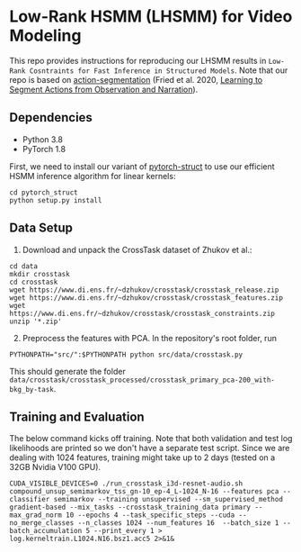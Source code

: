 # Low-Rank HSMM (LHSMM) for Video Modeling

This repo provides instructions for reproducing our LHSMM results in
`Low-Rank Cosntraints for Fast Inference in Structured Models`.
Note that our repo is based on [action-segmentation](https://github.com/dpfried/action-segmentation) (Fried et al. 2020, [Learning to Segment Actions from Observation and Narration](https://arxiv.org/abs/2005.03684)).


## Dependencies

* Python 3.8
* PyTorch 1.8

First, we need to install our variant of [pytorch-struct](https://github.com/harvardnlp/pytorch-struct) to use our efficient HSMM inference algorithm for linear kernels:

```
cd pytorch_struct
python setup.py install
```

## Data Setup

1. Download and unpack the CrossTask dataset of Zhukov et al.:

```
cd data
mkdir crosstask
cd crosstask
wget https://www.di.ens.fr/~dzhukov/crosstask/crosstask_release.zip
wget https://www.di.ens.fr/~dzhukov/crosstask/crosstask_features.zip
wget https://www.di.ens.fr/~dzhukov/crosstask/crosstask_constraints.zip
unzip '*.zip'
```

2. Preprocess the features with PCA. In the repository's root folder, run

```
PYTHONPATH="src/":$PYTHONPATH python src/data/crosstask.py
```

This should generate the folder `data/crosstask/crosstask_processed/crosstask_primary_pca-200_with-bkg_by-task`.

## Training and Evaluation

The below command kicks off training. Note that both validation and test log likelihoods are printed so we don't have a separate test script. Since we are dealing with 1024 features, training might take up to 2 days (tested on a 32GB Nvidia V100 GPU).

```
CUDA_VISIBLE_DEVICES=0 ./run_crosstask_i3d-resnet-audio.sh compound_unsup_semimarkov_tss_gn-10_ep-4_L-1024_N-16 --features pca --classifier semimarkov --training unsupervised --sm_supervised_method gradient-based --mix_tasks --crosstask_training_data primary --max_grad_norm 10 --epochs 4 --task_specific_steps --cuda --no_merge_classes --n_classes 1024 --num_features 16  --batch_size 1 --batch_accumulation 5 --print_every 1 > log.kerneltrain.L1024.N16.bsz1.acc5 2>&1&
```
